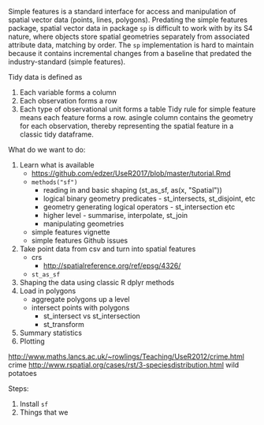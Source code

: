 Simple features is a standard interface for access and manipulation of spatial vector data (points, lines, polygons). Predating the simple features package, spatial vector data in package `sp` is difficult to work with by its S4 nature, where objects store spatial geometries separately from associated attribute data, matching by order. The `sp` implementation is hard to maintain because it contains incremental changes from a baseline that predated the industry-standard (simple features). 

Tidy data is defined as 
1. Each variable forms a column
2. Each observation forms a row
3. Each type of observational unit forms a table
Tidy rule for simple feature means each feature forms a row.  asingle column contains the geometry for each observation, thereby representing the spatial feature in a classic tidy dataframe. 

What do we want to do:
1. Learn what is available
   * https://github.com/edzer/UseR2017/blob/master/tutorial.Rmd
   * `methods("sf")`
      * reading in and basic shaping (st_as_sf, as(x, "Spatial"))
      * logical binary geometry predicates - st_intersects, st_disjoint, etc
      * geometry generating logical operators - st_intersection etc
      * higher level - summarise, interpolate, st_join
      * manipulating geometries
   * simple features vignette
   * simple features Github issues
2. Take point data from csv and turn into spatial features
   * crs
      * http://spatialreference.org/ref/epsg/4326/
   * `st_as_sf`
3. Shaping the data using classic R dplyr methods
4. Load in polygons
   * aggregate polygons up a level
   * intersect points with polygons
     * st_intersect vs st_intersection
     * st_transform
5. Summary statistics
6. Plotting


http://www.maths.lancs.ac.uk/~rowlings/Teaching/UseR2012/crime.html crime
http://www.rspatial.org/cases/rst/3-speciesdistribution.html wild potatoes

Steps:
1. Install `sf`
2. Things that we 